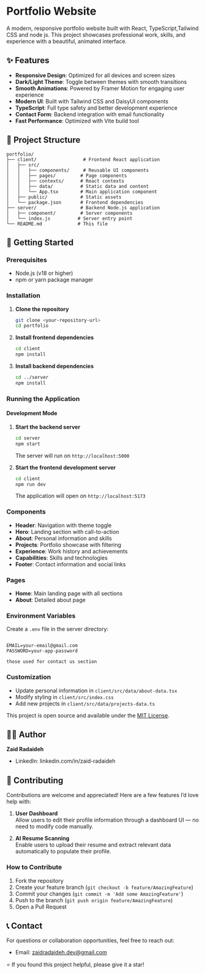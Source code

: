 # Portfolio Website

A modern, responsive portfolio website built with React, TypeScript,Tailwind CSS and node js. This project showcases professional work, skills, and experience with a beautiful, animated interface.

## ✨ Features

- **Responsive Design**: Optimized for all devices and screen sizes
- **Dark/Light Theme**: Toggle between themes with smooth transitions
- **Smooth Animations**: Powered by Framer Motion for engaging user experience
- **Modern UI**: Built with Tailwind CSS and DaisyUI components
- **TypeScript**: Full type safety and better development experience
- **Contact Form**: Backend integration with email functionality
- **Fast Performance**: Optimized with Vite build tool



## 📁 Project Structure

```
portfolio/
├── client/                 # Frontend React application
│   ├── src/
│   │   ├── components/     # Reusable UI components
│   │   ├── pages/         # Page components
│   │   ├── contexts/      # React contexts
│   │   ├── data/          # Static data and content
│   │   └── App.tsx        # Main application component
│   ├── public/            # Static assets
│   └── package.json       # Frontend dependencies
├── server/                # Backend Node.js application
│   ├── component/         # Server components
│   └── index.js          # Server entry point
└── README.md             # This file
```

## 🚀 Getting Started

### Prerequisites
- Node.js (v18 or higher)
- npm or yarn package manager

### Installation

1. **Clone the repository**
   ```bash
   git clone <your-repository-url>
   cd portfolio
   ```

2. **Install frontend dependencies**
   ```bash
   cd client
   npm install
   ```

3. **Install backend dependencies**
   ```bash
   cd ../server
   npm install
   ```

### Running the Application

#### Development Mode

1. **Start the backend server**
   ```bash
   cd server
   npm start
   ```
   The server will run on `http://localhost:5000`

2. **Start the frontend development server**
   ```bash
   cd client
   npm run dev
   ```
   The application will open on `http://localhost:5173`


### Components
- **Header**: Navigation with theme toggle
- **Hero**: Landing section with call-to-action
- **About**: Personal information and skills
- **Projects**: Portfolio showcase with filtering
- **Experience**: Work history and achievements
- **Capabilities**: Skills and technologies
- **Footer**: Contact information and social links

### Pages
- **Home**: Main landing page with all sections
- **About**: Detailed about page



### Environment Variables
Create a `.env` file in the server directory:
```env

EMAIL=your-email@gmail.com
PASSWORD=your-app-password 

those used for contact us section
```

### Customization
- Update personal information in `client/src/data/about-data.tsx`
- Modify styling in `client/src/index.css`
- Add new projects in `client/src/data/projects-data.ts`

This project is open source and available under the [MIT License](LICENSE).

## 👨‍💻 Author

**Zaid Radaideh**

- LinkedIn: linkedin.com/in/zaid-radaideh

## 🤝 Contributing

Contributions are welcome and appreciated! Here are a few features I’d love help with:

1. **User Dashboard**  
   Allow users to edit their profile information through a dashboard UI — no need to modify code manually.

2. **AI Resume Scanning**  
   Enable users to upload their resume and extract relevant data automatically to populate their profile.

### How to Contribute
1. Fork the repository
2. Create your feature branch (`git checkout -b feature/AmazingFeature`)
3. Commit your changes (`git commit -m 'Add some AmazingFeature'`)
4. Push to the branch (`git push origin feature/AmazingFeature`)
5. Open a Pull Request

## 📞 Contact

For questions or collaboration opportunities, feel free to reach out:
- Email: zaidradaideh.dev@gmail.com

⭐ If you found this project helpful, please give it a star! 


